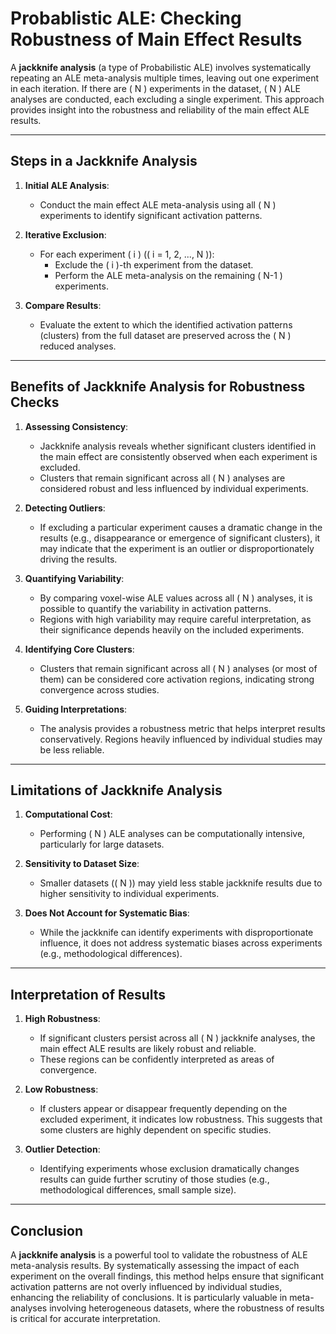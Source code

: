 # **Probablistic ALE: Checking Robustness of Main Effect Results**

A **jackknife analysis** (a type of Probabilistic ALE) involves systematically repeating an ALE meta-analysis multiple times, leaving out one experiment in each iteration. If there are \( N \) experiments in the dataset, \( N \) ALE analyses are conducted, each excluding a single experiment. This approach provides insight into the robustness and reliability of the main effect ALE results.

---

## **Steps in a Jackknife Analysis**

1. **Initial ALE Analysis**:
   - Conduct the main effect ALE meta-analysis using all \( N \) experiments to identify significant activation patterns.

2. **Iterative Exclusion**:
   - For each experiment \( i \) (\( i = 1, 2, ..., N \)):
     - Exclude the \( i \)-th experiment from the dataset.
     - Perform the ALE meta-analysis on the remaining \( N-1 \) experiments.

3. **Compare Results**:
   - Evaluate the extent to which the identified activation patterns (clusters) from the full dataset are preserved across the \( N \) reduced analyses.

---

## **Benefits of Jackknife Analysis for Robustness Checks**

1. **Assessing Consistency**:
   - Jackknife analysis reveals whether significant clusters identified in the main effect are consistently observed when each experiment is excluded.
   - Clusters that remain significant across all \( N \) analyses are considered robust and less influenced by individual experiments.

2. **Detecting Outliers**:
   - If excluding a particular experiment causes a dramatic change in the results (e.g., disappearance or emergence of significant clusters), it may indicate that the experiment is an outlier or disproportionately driving the results.

3. **Quantifying Variability**:
   - By comparing voxel-wise ALE values across all \( N \) analyses, it is possible to quantify the variability in activation patterns.
   - Regions with high variability may require careful interpretation, as their significance depends heavily on the included experiments.

4. **Identifying Core Clusters**:
   - Clusters that remain significant across all \( N \) analyses (or most of them) can be considered core activation regions, indicating strong convergence across studies.

5. **Guiding Interpretations**:
   - The analysis provides a robustness metric that helps interpret results conservatively. Regions heavily influenced by individual studies may be less reliable.

---

## **Limitations of Jackknife Analysis**

1. **Computational Cost**:
   - Performing \( N \) ALE analyses can be computationally intensive, particularly for large datasets.

2. **Sensitivity to Dataset Size**:
   - Smaller datasets (\( N \)) may yield less stable jackknife results due to higher sensitivity to individual experiments.

3. **Does Not Account for Systematic Bias**:
   - While the jackknife can identify experiments with disproportionate influence, it does not address systematic biases across experiments (e.g., methodological differences).

---

## **Interpretation of Results**

1. **High Robustness**:
   - If significant clusters persist across all \( N \) jackknife analyses, the main effect ALE results are likely robust and reliable.
   - These regions can be confidently interpreted as areas of convergence.

2. **Low Robustness**:
   - If clusters appear or disappear frequently depending on the excluded experiment, it indicates low robustness. This suggests that some clusters are highly dependent on specific studies.

3. **Outlier Detection**:
   - Identifying experiments whose exclusion dramatically changes results can guide further scrutiny of those studies (e.g., methodological differences, small sample size).

---

## **Conclusion**

A **jackknife analysis** is a powerful tool to validate the robustness of ALE meta-analysis results. By systematically assessing the impact of each experiment on the overall findings, this method helps ensure that significant activation patterns are not overly influenced by individual studies, enhancing the reliability of conclusions. It is particularly valuable in meta-analyses involving heterogeneous datasets, where the robustness of results is critical for accurate interpretation.